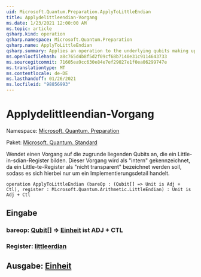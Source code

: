 ```yaml
---
uid: Microsoft.Quantum.Preparation.ApplyToLittleEndian
title: Applydelittleendian-Vorgang
ms.date: 1/23/2021 12:00:00 AM
ms.topic: article
qsharp.kind: operation
qsharp.namespace: Microsoft.Quantum.Preparation
qsharp.name: ApplyToLittleEndian
qsharp.summary: Applies an operation to the underlying qubits making up a little-endian register. This operation is marked as internal, as a little-endian register is intended to be "opaque," such that this is an implementation detail only.
ms.openlocfilehash: a8c765d4b8f5d2f09cf68b7140e31c9114643733
ms.sourcegitcommit: 71605ea9cc630e84e7ef29027e1f0ea06299747e
ms.translationtype: MT
ms.contentlocale: de-DE
ms.lasthandoff: 01/26/2021
ms.locfileid: "98856993"
---
```

# <a name="applytolittleendian-operation"></a>Applydelittleendian-Vorgang

Namespace: [Microsoft. Quantum. Preparation](xref:Microsoft.Quantum.Preparation)

Paket: [Microsoft. Quantum. Standard](https://nuget.org/packages/Microsoft.Quantum.Standard)


Wendet einen Vorgang auf die zugrunde liegenden Qubits an, die ein Little-in-sdian-Register bilden. Dieser Vorgang wird als "intern" gekennzeichnet, da ein Little-te-Register als "nicht transparent" bezeichnet werden soll, sodass es sich hierbei nur um ein Implementierungsdetail handelt.

```qsharp
operation ApplyToLittleEndian (bareOp : (Qubit[] => Unit is Adj + Ctl), register : Microsoft.Quantum.Arithmetic.LittleEndian) : Unit is Adj + Ctl
```


## <a name="input"></a>Eingabe

### <a name="bareop--qubit--unit--is-adj--ctl"></a>bareop: [Qubit](xref:microsoft.quantum.lang-ref.qubit)[] => [Einheit](xref:microsoft.quantum.lang-ref.unit)  ist ADJ + CTL




### <a name="register--littleendian"></a>Register: [littleerdian](xref:Microsoft.Quantum.Arithmetic.LittleEndian)





## <a name="output--unit"></a>Ausgabe: [Einheit](xref:microsoft.quantum.lang-ref.unit)

